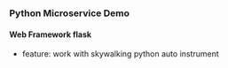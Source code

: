 ### Python Microservice Demo 

#### Web Framework flask
- feature: work with skywalking python auto instrument